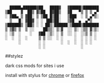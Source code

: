 ```
  █████▄██████▓██   ████▓   ▓█████▒███████ 
▒██    ▓  ██▒ ▓▒██  █▓██▒   ▓█   ▀▒ ▒ ▒ ▄▀ 
░ ▓██▄ ▒ ▓██░ ▒ ▒██ █▒██░   ▒███  ░ ▒ ▄▀▒░ 
  ▒   █░ ▓██▓ ░ ░ ▐██▒██░   ▒▓█  ▄  ▄▀▒    
▒██████▒ ▒██▒ ░ ░ ██▒░██████░▒████▒███████ 
▒ ▒▓▒ ▒  ▒ ░░    ██▒▒░ ▒░▓  ░░ ▒░ ░▒▒ ▓░▒░ 
░ ░▒  ░    ░   ▓██ ░▒░ ░ ▒  ░░ ░  ░░▒ ▒ ░  
░  ░  ░  ░     ▒ ▒ ░░  ░ ░     ░  ░ ░ ░ ░  
      ░        ░ ░       ░  ░  ░  ░ ░ ░    
               ░ ░                ░        
```

##stylez

dark css mods for sites i use

install with stylus for [chrome](https://goo.gl/dguQsJ) or [firefox](https://addons.mozilla.org/en-US/firefox/addon/styl-us/) 
